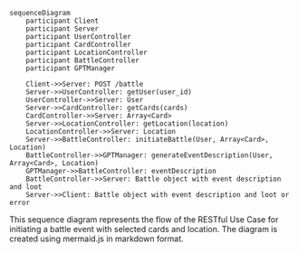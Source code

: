 ```mermaid
sequenceDiagram
    participant Client
    participant Server
    participant UserController
    participant CardController
    participant LocationController
    participant BattleController
    participant GPTManager

    Client->>Server: POST /battle
    Server->>UserController: getUser(user_id)
    UserController->>Server: User
    Server->>CardController: getCards(cards)
    CardController->>Server: Array<Card>
    Server->>LocationController: getLocation(location)
    LocationController->>Server: Location
    Server->>BattleController: initiateBattle(User, Array<Card>, Location)
    BattleController->>GPTManager: generateEventDescription(User, Array<Card>, Location)
    GPTManager->>BattleController: eventDescription
    BattleController->>Server: Battle object with event description and loot
    Server->>Client: Battle object with event description and loot or error
```
This sequence diagram represents the flow of the RESTful Use Case for initiating a battle event with selected cards and location. The diagram is created using mermaid.js in markdown format.